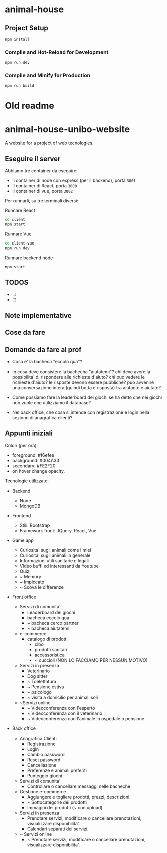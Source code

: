 # animal-house

## Project Setup

```sh
npm install
```

### Compile and Hot-Reload for Development

```sh
npm run dev
```

### Compile and Minify for Production

```sh
npm run build
```

<!-- TODO: Explain how to deploy the project -->

# Old readme

# animal-house-unibo-website
 A website for a project of web tecnologies.

## Eseguire il server
Abbiamo tre container da eseguire:
- Il container di node con express (per il backend), porta `3001`
- Il container di React, porta `3000`
- Il container di vue, porta `3002`

Per runnarli, su tre terminali diversi:

Runnare React
```bash
cd client
npm start
```

Runnare Vue
```bash
cd client-vue
npm run dev
```

Runnare backend node
```bash
npm start
```

## TODOS

- [ ]
- [ ]

## Note implementative

## Cose da fare


## Domande da fare al prof

- Cosa e' la bacheca "eccolo qua"?

- In cosa deve consistere la bachecha "aiutatemi"? chi deve avere la possibilita' di rispondere
alle richieste d'aiuto? chi puo vedere le richieste d'aiuto? le risposte devono essere pubbliche?
puo avvenire una conversazione intera (quindi botta e risposta) tra aiutante e aiutato?

- Come possiamo fare la leaderboard dei giochi se ha detto che nei giochi non vuole che utilizziamo il database?

- Nel back office, che cosa si intende con registrazione e login nella sezione di anagrafica clienti?



## Appunti iniziali
Colori (per ora):
- foreground: #f6efee
- background: #004A33
- secondary: #FE2F20
- on hover change opacity.

Tecnologie utilizzate:
- Backend
  - Node
  - MongoDB
- Frontend
    - Stili: Bootstrap
    - Framework front: JQuery, React, Vue

- Game app
  - Curiosita' sugli animali come i miei
  - Curiosita' sugli animali in generale
  - Informazioni utili sanitarie e legali
  - Video buffi ed interessanti da Youtube
  - Quiz
  - ~ Memory
  - ~ Impiccato
  - ~ Scova le differenze
- Front office
  - Servizi di comunita'
    - Leaderboard dei giochi
    - bacheca eccolo qua
    - ~ bacheca cerco partner
    - ~ bacheca aiutatemi
  - e-commerce
    - catalogo di prodotti
      - cibo
      - prodotti sanitari
      - accessoristica
      - ~ cuccioli (NON LO FACCIAMO PER NESSUN MOTIVO)
  - Servizi in presenza
    - Veterinario
    - Dog sitter
    - ~ Toelettatura
    - ~ Pensione estiva
    - ~ psicologo
    - ~ visita a domicilio per animali soli
  - ~Servizi online
    - ~ Videoconferenza con l'esperto
    - ~ Videoconferenza con il veterinario
    - ~ Videoconferenza con l'animale in ospedale o pensione
- Back office
  - Anagrafica Clienti
    - Registrazione
    - Login
    - Cambio password
    - Reset password
    - Cancellazione
    - Preferenze e animali preferiti
    - Punteggio giochi
  - Servizi di comunita'
    - Controllare o cancellare messaggi nelle bacheche
  - Gestione e-commerce
    - Aggiungere e togliere prodotti, prezzi, descrizioni.
    - ~ Sottocategorie dei prodotti
    - Immagini dei prodotti (~ con upload)
  - Servizi in presenza
    - Prenotare servizi, modificare o cancellare prenotazioni, visualizzare disponibilita'.
    - Calendari separati dei servizi.
  - ~ Servizi online
    - ~ Prenotare servizi, modificare o cancellare prenotazioni, visualizzare disponibilita'.

